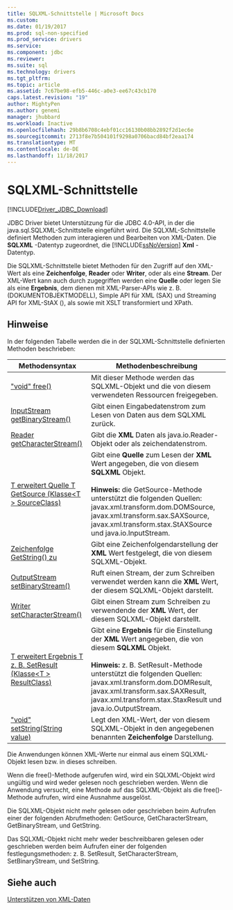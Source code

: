 ```yaml
---
title: SQLXML-Schnittstelle | Microsoft Docs
ms.custom: 
ms.date: 01/19/2017
ms.prod: sql-non-specified
ms.prod_service: drivers
ms.service: 
ms.component: jdbc
ms.reviewer: 
ms.suite: sql
ms.technology: drivers
ms.tgt_pltfrm: 
ms.topic: article
ms.assetid: 7c67be98-efb5-446c-a0e3-ee67c43cb170
caps.latest.revision: "19"
author: MightyPen
ms.author: genemi
manager: jhubbard
ms.workload: Inactive
ms.openlocfilehash: 29b8b6708c4ebf01cc16130b08bb2892f2d1ec6e
ms.sourcegitcommit: 2713f8e7b504101f9298a0706bacd84bf2eaa174
ms.translationtype: MT
ms.contentlocale: de-DE
ms.lasthandoff: 11/18/2017
---
```

# <a name="sqlxml-interface"></a>SQLXML-Schnittstelle
[!INCLUDE[Driver_JDBC_Download](../../includes/driver_jdbc_download.md)]

  JDBC Driver bietet Unterstützung für die JDBC 4.0-API, in der die java.sql.SQLXML-Schnittstelle eingeführt wird. Die SQLXML-Schnittstelle definiert Methoden zum interagieren und Bearbeiten von XML-Daten. Die **SQLXML** -Datentyp zugeordnet, die [!INCLUDE[ssNoVersion](../../includes/ssnoversion_md.md)] **Xml** -Datentyp.  
  
 Die SQLXML-Schnittstelle bietet Methoden für den Zugriff auf den XML-Wert als eine **Zeichenfolge**, **Reader** oder **Writer**, oder als eine **Stream**. Der XML-Wert kann auch durch zugegriffen werden eine **Quelle** oder legen Sie als eine **Ergebnis**, dem dienen mit XML-Parser-APIs wie z. B. (DOKUMENTOBJEKTMODELL), Simple API für XML (SAX) und Streaming API for XML-StAX (), als sowie mit XSLT transformiert und XPath.  
  
## <a name="remarks"></a>Hinweise  
 In der folgenden Tabelle werden die in der SQLXML-Schnittstelle definierten Methoden beschrieben:  
  
|Methodensyntax|Methodenbeschreibung|  
|-------------------|------------------------|  
|["void" free()](http://go.microsoft.com/fwlink/?LinkId=131685)|Mit dieser Methode werden das SQLXML-Objekt und die von diesem verwendeten Ressourcen freigegeben.|  
|[InputStream getBinaryStream()](http://go.microsoft.com/fwlink/?LinkId=131754)|Gibt einen Eingabedatenstrom zum Lesen von Daten aus dem SQLXML zurück.|  
|[Reader getCharacterStream()](http://go.microsoft.com/fwlink/?LinkId=131755)|Gibt die **XML** Daten als java.io.Reader-Objekt oder als zeichendatenstrom.|  
|[T erweitert Quelle T GetSource (Klasse\<T > SourceClass)](http://go.microsoft.com/fwlink/?LinkId=131756)|Gibt eine **Quelle** zum Lesen der **XML** Wert angegeben, die von diesem **SQLXML** Objekt.<br /><br /> **Hinweis:** die GetSource-Methode unterstützt die folgenden Quellen: javax.xml.transform.dom.DOMSource, javax.xml.transform.sax.SAXSource, javax.xml.transform.stax.StAXSource und java.io.InputStream.|  
|[Zeichenfolge GetString() zu](http://go.microsoft.com/fwlink/?LinkId=131757)|Gibt eine Zeichenfolgendarstellung der **XML** Wert festgelegt, die von diesem SQLXML-Objekt.|  
|[OutputStream setBinaryStream()](http://go.microsoft.com/fwlink/?LinkId=131758)|Ruft einen Stream, der zum Schreiben verwendet werden kann die **XML** Wert, der diesem SQLXML-Objekt darstellt.|  
|[Writer setCharacterStream()](http://go.microsoft.com/fwlink/?LinkId=131759)|Gibt einen Stream zum Schreiben zu verwendende der **XML** Wert, der diesem SQLXML-Objekt darstellt.|  
|[T erweitert Ergebnis T z. B. SetResult (Klasse\<T > ResultClass)](http://go.microsoft.com/fwlink/?LinkId=131760)|Gibt eine **Ergebnis** für die Einstellung der **XML** Wert angegeben, die von diesem **SQLXML** Objekt.<br /><br /> **Hinweis:** z. B. SetResult-Methode unterstützt die folgenden Quellen: javax.xml.transform.dom.DOMResult, javax.xml.transform.sax.SAXResult, javax.xml.transform.stax.StaxResult und java.io.OutputStream.|  
|["void" setString(String value)](http://go.microsoft.com/fwlink/?LinkId=131762)|Legt den XML-Wert, der von diesem SQLXML-Objekt in den angegebenen benannten **Zeichenfolge** Darstellung.|  
  
 Die Anwendungen können XML-Werte nur einmal aus einem SQLXML-Objekt lesen bzw. in dieses schreiben.  
  
 Wenn die free()-Methode aufgerufen wird, wird ein SQLXML-Objekt wird ungültig und wird weder gelesen noch geschrieben werden. Wenn die Anwendung versucht, eine Methode auf das SQLXML-Objekt als die free()-Methode aufrufen, wird eine Ausnahme ausgelöst.  
  
 Die SQLXML-Objekt nicht mehr gelesen oder geschrieben beim Aufrufen einer der folgenden Abrufmethoden: GetSource, GetCharacterStream, GetBinaryStream, und GetString.  
  
 Das SQLXML-Objekt nicht mehr weder beschreibbaren gelesen oder geschrieben werden beim Aufrufen einer der folgenden festlegungsmethoden: z. B. SetResult, SetCharacterStream, SetBinaryStream, und SetString.  
  
## <a name="see-also"></a>Siehe auch  
 [Unterstützen von XML-Daten](../../connect/jdbc/supporting-xml-data.md)  
  
  
